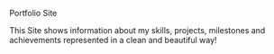 Portfolio Site

This Site shows information about my skills, projects, milestones and achievements represented in a clean and beautiful way!
